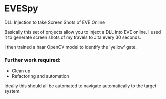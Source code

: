 # EVESpy
DLL Injection to take Screen Shots of EVE Online

Basically this set of projects allow you to inject a DLL into EVE online. I used it to generate screen shots of my travels to Jita every 
30 seconds. 

I then trained a haar OpenCV model to identify the 'yellow' gate.

### Further work required: 

* Clean up
* Refactoring and automation

Ideally this should all be automated to navigate automatically to the target system. 
